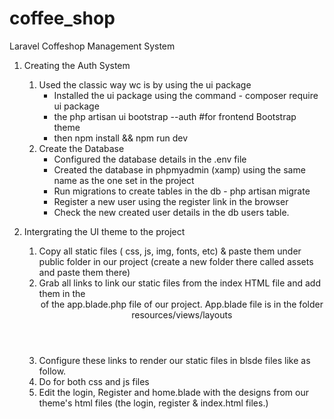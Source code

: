 # coffee_shop
Laravel Coffeshop Management System

1. Creating the Auth System 
    1. Used the classic way wc is by using the ui package
        - Installed the ui package using the command - composer require ui package
        - the php artisan ui bootstrap --auth #for frontend Bootstrap theme
        - then npm install && npm run dev
    2. Create the Database
        - Configured the database details in the .env file
        - Created the database in phpmyadmin (xamp) using the same name as the one set in the project
        - Run migrations to create tables in the db - php artisan migrate
        - Register a new user using the register link in the browser
        - Check the new created user details in the db users table.

2. Intergrating the UI theme to the project
    1. Copy all static files ( css, js, img, fonts, etc) & paste them under public folder in our project (create a new folder there called assets and paste them there)
    2. Grab all links to link our static files from the index HTML file and add them in the <header> of the app.blade.php file of our project. App.blade file is in the folder resources/views/layouts
    3. Configure these links to render our static files in blsde files like as follow.
        <link href="{{ asset('assets/css/style.css') }}">
    4. Do for both css and js files 
    4. Edit the login, Register and home.blade with the designs from our theme's html files (the login, register & index.html files.)
